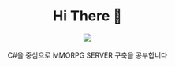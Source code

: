 <div align="center">
  <h1>Hi There 🍔</h1>
  <img src="https://blog.kakaocdn.net/dn/utEfj/btq0zdGEIcI/LEGoHLofSjK8KT5kDilztk/img.gif"><br>
  <br>
C#을 중심으로 MMORPG SERVER 구축을 공부합니다
</div>
